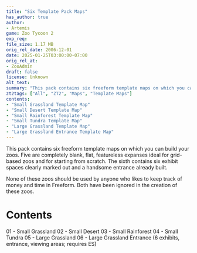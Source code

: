 ```yaml
---
title: "Six Template Pack Maps"
has_author: true
author: 
- Artemis
game: Zoo Tycoon 2
exp_req: 
file_size: 1.17 MB
orig_rel_date: 2006-12-01
date: 2025-01-25T03:00:00-07:00
orig_rel_at: 
- ZooAdmin
draft: false
license: Unknown
alt_text: 
summary: "This pack contains six freeform template maps on which you can build your zoos. Five are completely blank, flat, featureless expanses ideal for grid-based zoos and for starting from scratch. The sixth contains six exhibit spaces clearly marked out and a handsome entrance already built."
zt2tags: ["All", "ZT2", "Maps", "Template Maps"]
contents:
- "Small Grassland Template Map"
- "Small Desert Template Map"
- "Small Rainforest Template Map"
- "Small Tundra Template Map"
- "Large Grassland Template Map"
- "Large Grassland Entrance Template Map"
---
```

This pack contains six freeform template maps on which you can build your zoos. Five are completely blank, flat, featureless expanses ideal for grid-based zoos and for starting from scratch. The sixth contains six exhibit spaces clearly marked out and a handsome entrance already built.

None of these zoos should be used by anyone who likes to keep track of money and time in Freeform. Both have been ignored in the creation of these zoos.

# Contents

01 - Small Grassland
02 - Small Desert
03 - Small Rainforest
04 - Small Tundra
05 - Large Grassland
06 - Large Grassland Entrance (6 exhibits, entrance, viewing areas; requires ES) 